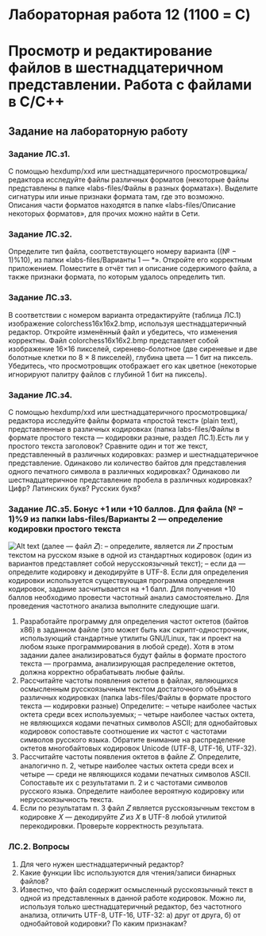 # Лабораторная работа 12 (1100 = C)
# Просмотр и редактирование файлов в шестнадцатеричном представлении. Работа с файлами в C/C++

## Задание на лабораторную работу
### Задание ЛC.з1.
 С помощью hexdump/xxd или шестнадцатеричного просмотровщика/редактора исследуйте файлы различных форматов (некоторые файлы
представлены в папке «labs-files/Файлы в разных форматах»). Выделите сигнатуры
или иные признаки формата там, где это возможно.
Описания части форматов находятся в папке «labs-files/Описание некоторых
форматов», для прочих можно найти в Сети.
### Задание ЛC.з2.
 Определите тип файла, соответствующего номеру варианта
((№ − 1)%10), из папки «labs-files/Варианты 1 — *». Откройте его корректным
приложением. Поместите в отчёт тип и описание содержимого файла, а также
признаки формата, по которым удалось определить тип.
### Задание ЛC.з3. 
В соответствии с номером варианта отредактируйте (таблица ЛC.1) изображение colorchess16x16x2.bmp, используя шестнадцатеричный
редактор. Откройте изменённый файл и убедитесь, что изменения корректны.
Файл colorchess16x16x2.bmp представляет собой изображение 16×16 пикселей,
сиренево-болотное (две сиреневые и две болотные клетки по 8 × 8 пикселей),
глубина цвета — 1 бит на пиксель. Убедитесь, что просмотровщик отображает его
как цветное (некоторые игнорируют палитру файлов с глубиной 1 бит на пиксель).
### Задание ЛC.з4.
 С помощью hexdump/xxd или шестнадцатеричного просмотровщика/редактора исследуйте файлы формата «простой текст» (plain text),
представленные в различных кодировках (папка labs-files/Файлы в формате
простого текста — кодировки разные, раздел ЛC.1).Есть ли у простого текста заголовок?
Сравните один и тот же текст, представленный в различных кодировках: размер и шестнадцатеричное представление. Одинаково ли количество байтов для
представления одного печатного символа в различных кодировках? Одинаково
ли шестнадцатеричное представление пробела в различных кодировках? Цифр?
Латинских букв? Русских букв?
### Задание ЛC.з5. Бонус +1 или +10 баллов. Для файла (№ − 1)%9 из папки labs-files/Варианты 2 — определение кодировки простого текста
![Alt text](image.png)
(далее — файл 𝑍):
– определите, является ли 𝑍 простым текстом на русском языке в одной из
стандартных кодировок (один из вариантов представляет собой нерусскоязычный текст);
– если да — определите кодировку и декодируйте в UTF-8.
Если для определения кодировки используется существующая программа определения кодировок, задание засчитывается на +1 балл. Для получения +10 баллов
необходимо провести частотный анализ самостоятельно.
Для проведения частотного анализа выполните следующие шаги.
1. Разработайте программу для определения частот октетов (байтов x86) в заданном файле (это может быть как скрипт-однострочник, использующий
стандартные утилиты GNU/Linux, так и проект на любом языке программирования в любой среде).
Хотя в этом задании далее анализироваться будут файлы в формате
простого текста — программа, анализирующая распределение октетов,
должна корректно обрабатывать любые файлы.
2. Рассчитайте частоты появления октетов в файлах, являющихся осмысленным
русскоязычным текстом достаточного объёма в различных кодировках (папка
labs-files/Файлы в формате простого текста — кодировки разные)
Определите:
– четыре наиболее частых октета среди всех используемых;
– четыре наиболее частых октета, не являющихся кодами печатных символов ASCII; для однобайтовых кодировок сопоставьте соотношение их
частот с частотами символов русского языка.
Обратите внимание на распределение октетов многобайтовых кодировок
Unicode (UTF-8, UTF-16, UTF-32).
3. Рассчитайте частоты появления октетов в файле 𝑍. Определите, аналогично
п. 2, четыре наиболее частых октета среди всех и четыре — среди не являющихся кодами печатных символов ASCII.
Сопоставьте их с результатами п. 2 и с частотами символов русского языка.
Определите наиболее вероятную кодировку или нерусскоязычность текста.
4. Если по результатам п. 3 файл 𝑍 является русскоязычным текстом в кодировке 𝑋 — декодируйте 𝑍 из 𝑋 в UTF-8 любой утилитой перекодировки.
Проверьте корректность результата.

### ЛC.2. Вопросы
1. Для чего нужен шестнадцатеричный редактор?
2. Какие функции libc используются для чтения/записи бинарных файлов?
3. Известно, что файл содержит осмысленный русскоязычный текст в одной
из представленных в данной работе кодировок. Можно ли, используя только
шестнадцатеричный редактор, без частотного анализа, отличить UTF-8, UTF-16,
UTF-32: а) друг от друга, б) от однобайтовой кодировки? По каким признакам?